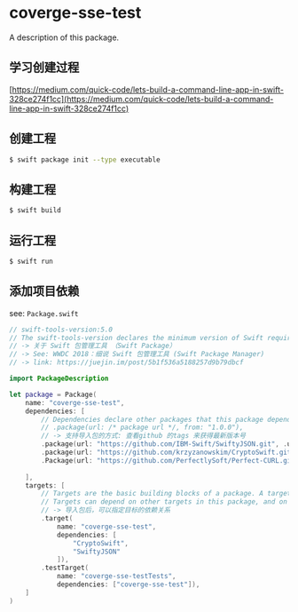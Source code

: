 # coverge-sse-test

A description of this package.

## 学习创建过程

[https://medium.com/quick-code/lets-build-a-command-line-app-in-swift-328ce274f1cc](https://medium.com/quick-code/lets-build-a-command-line-app-in-swift-328ce274f1cc)

## 创建工程

```bash
$ swift package init --type executable
```

## 构建工程

```bash
$ swift build
```

## 运行工程

```bash
$ swift run
```

## 添加项目依赖

see: `Package.swift`

```swift
// swift-tools-version:5.0
// The swift-tools-version declares the minimum version of Swift required to build this package.
// -> 关于 Swift 包管理工具 （Swift Package）
// -> See: WWDC 2018：细说 Swift 包管理工具 (Swift Package Manager)
// -> link: https://juejin.im/post/5b1f536a5188257d9b79dbcf

import PackageDescription

let package = Package(
    name: "coverge-sse-test",
    dependencies: [
        // Dependencies declare other packages that this package depends on.
        // .package(url: /* package url */, from: "1.0.0"),
        // -> 支持导入包的方式: 查看github 的tags 来获得最新版本号
        .package(url: "https://github.com/IBM-Swift/SwiftyJSON.git", .upToNextMajor(from: "17.0.5")),
        .package(url: "https://github.com/krzyzanowskim/CryptoSwift.git", .upToNextMajor(from: "1.0.0")),
        .Package(url: "https://github.com/PerfectlySoft/Perfect-CURL.git", from: "4.0.1" ),
        
    ],
    targets: [
        // Targets are the basic building blocks of a package. A target can define a module or a test suite.
        // Targets can depend on other targets in this package, and on products in packages which this package depends on.
        // -> 导入包后，可以指定目标的依赖关系
        .target(
            name: "coverge-sse-test",
            dependencies: [
                "CryptoSwift",
                "SwiftyJSON"
            ]),
        .testTarget(
            name: "coverge-sse-testTests",
            dependencies: ["coverge-sse-test"]),
    ]
)

```